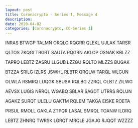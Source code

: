 ```yaml
---
layout: post
title: Coronacrypto - Series 1, Message 4
description:
date: 2020-04-02
categories: [Coronacrypto, CC-Series 1]
---
```


INRAS BTWGP TALMN ORQLO RQGRR QLEKL UJLAK TARSR

QLTOS ZKQGI TRGRT SAUTA RQGRN AKLOP OSNAK KBLZZ

TAPRQ LEBTZ ZASRU LLGUB LZZGU RQLTO MLZZS BUGAK

BTZZA SRILG IZLRS JSWHL RLBTR QRQLW TARQL WLGUN

OLWLA RSMRQ LUQGK SBUSA RQLBG ZZRQL OLBTZ ZILWG

AEVSX LUGIS NRRQL WGABQ SBLAR SAGDT UTRRS RQLUN

AGAKZ SURQT ULELU GAKTM RQLEM TAKGA EISKE ROETA

PRSUL RMOLL GAKLA ZTPQR LASAL SMRQL TOANW ILORQ

LEBTZ ZHNRQ TWRSK LGRQT MRQLE JGAJG RJQQT WZZZZ
